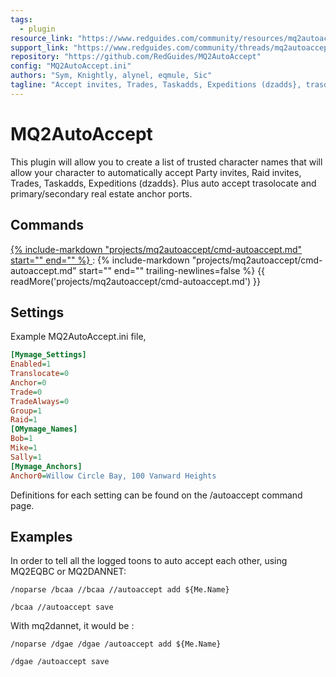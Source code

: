 ```yaml
---
tags:
  - plugin
resource_link: "https://www.redguides.com/community/resources/mq2autoaccept.97/"
support_link: "https://www.redguides.com/community/threads/mq2autoaccept.66803/"
repository: "https://github.com/RedGuides/MQ2AutoAccept"
config: "MQ2AutoAccept.ini"
authors: "Sym, Knightly, alynel, eqmule, Sic"
tagline: "Accept invites, Trades, Taskadds, Expeditions (dzadds}, trasolocate and primary/second anchors."
---
```


# MQ2AutoAccept
<!--desc-start-->
This plugin will allow you to create a list of trusted character names that will allow your character to automatically accept Party invites, Raid invites, Trades, Taskadds, Expeditions (dzadds}. Plus auto accept trasolocate and primary/secondary real estate anchor ports.
<!--desc-end-->

## Commands

<a href="cmd-autoaccept/">
{% 
  include-markdown "projects/mq2autoaccept/cmd-autoaccept.md" 
  start="<!--cmd-syntax-start-->" 
  end="<!--cmd-syntax-end-->" 
%}
</a>
:    {% include-markdown "projects/mq2autoaccept/cmd-autoaccept.md" 
        start="<!--cmd-desc-start-->" 
        end="<!--cmd-desc-end-->" 
        trailing-newlines=false 
     %} {{ readMore('projects/mq2autoaccept/cmd-autoaccept.md') }}

## Settings

Example MQ2AutoAccept.ini file,

```ini
[Mymage_Settings]
Enabled=1
Translocate=0
Anchor=0
Trade=0
TradeAlways=0
Group=1
Raid=1
[OMymage_Names]
Bob=1
Mike=1
Sally=1
[Mymage_Anchors]
Anchor0=Willow Circle Bay, 100 Vanward Heights
```

Definitions for each setting can be found on the /autoaccept command page.

## Examples

In order to tell all the logged toons to auto accept each other, using MQ2EQBC or MQ2DANNET:

```eqcommand
/noparse /bcaa //bcaa //autoaccept add ${Me.Name}
```

```eqcommand
/bcaa //autoaccept save
```

With mq2dannet, it would be :

```eqcommand
/noparse /dgae /dgae /autoaccept add ${Me.Name}
```

```eqcommand
/dgae /autoaccept save
```
